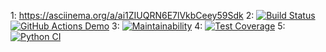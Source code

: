 1: https://asciinema.org/a/ai1ZIUQRN6E7lVkbCeey59Sdk
2: [![Build Status](https://app.travis-ci.com/0pilione/python-project-50.svg?token=u2snkGZFLmELpKewJqKM&branch=main)](https://app.travis-ci.com/0pilione/python-project-50)
[![GitHub Actions Demo](https://github.com/0pilione/python-project-50/actions/workflows/github-actions-demo.yml/badge.svg)](https://github.com/0pilione/python-project-50/actions/workflows/github-actions-demo.yml)
3: [![Maintainability](https://api.codeclimate.com/v1/badges/c113b0274a8a7ecb3483/maintainability)](https://codeclimate.com/github/0pilione/python-project-50/maintainability)
4: [![Test Coverage](https://api.codeclimate.com/v1/badges/c113b0274a8a7ecb3483/test_coverage)](https://codeclimate.com/github/0pilione/python-project-50/test_coverage)
5: [![Python CI](https://github.com/hexlet-boilerplates/python-package/actions/workflows/pyci.yml/badge.svg)](https://github.com/hexlet-boilerplates/python-package/actions/workflows/pyci.yml)


